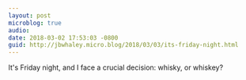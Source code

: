 ```yaml
---
layout: post
microblog: true
audio: 
date: 2018-03-02 17:53:03 -0800
guid: http://jbwhaley.micro.blog/2018/03/03/its-friday-night.html
---
```

It's Friday night, and I face a crucial decision: whisky, or whiskey?
